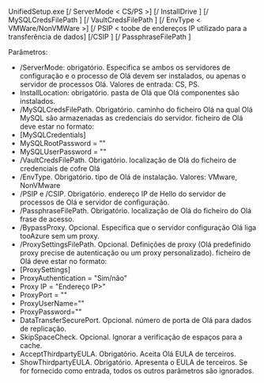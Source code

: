 UnifiedSetup.exe [/ ServerMode < CS/PS >] [/ InstallDrive <DriveLetter>] [/ MySQLCredsFilePath <MySQL credentials file path>] [/ VaultCredsFilePath <Vault credentials file path>] [/ EnvType < VMWare/NonVMWare >] [/ PSIP < toobe de endereços IP utilizado para a transferência de dados] [/CSIP <IP address of CS toobe registered with>] [/ PassphraseFilePath <Passphrase file path>]

Parâmetros:

* /ServerMode: obrigatório. Especifica se ambos os servidores de configuração e o processo de Olá devem ser instalados, ou apenas o servidor de processos Olá. Valores de entrada: CS, PS.
* InstallLocation: obrigatório. pasta de Olá que Olá componentes são instalados.
* /MySQLCredsFilePath. Obrigatório. caminho do ficheiro Olá na qual Olá MySQL são armazenadas as credenciais do servidor. ficheiro de Olá deve estar no formato:
* [MySQLCredentials]
* MySQLRootPassword = "<Password>"
* MySQLUserPassword = "<Password>"
* /VaultCredsFilePath. Obrigatório. localização de Olá do ficheiro de credenciais de cofre Olá
* /EnvType. Obrigatório. tipo de Olá de instalação. Valores: VMware, NonVMware
* /PSIP e /CSIP. Obrigatório. endereço IP de Hello do servidor de processos de Olá e servidor de configuração.
* /PassphraseFilePath. Obrigatório. localização de Olá do ficheiro do Olá frase de acesso.
* /BypassProxy. Opcional. Especifica que o servidor configuração Olá liga tooAzure sem um proxy.
* /ProxySettingsFilePath. Opcional. Definições de proxy (Olá predefinido proxy precise de autenticação ou um proxy personalizado). ficheiro de Olá deve estar no formato:
* [ProxySettings]
* ProxyAuthentication = "Sim/não"
* Proxy IP = "Endereço IP>"
* ProxyPort = "<Port>"
* ProxyUserName="<User Name>"
* ProxyPassword="<Password>"
* DataTransferSecurePort. Opcional. número de porta de Olá para dados de replicação.
* SkipSpaceCheck. Opcional. Ignorar a verificação de espaços para a cache.
* AcceptThirdpartyEULA. Obrigatório. Aceita Olá EULA de terceiros.
* ShowThirdpartyEULA. Obrigatório. Apresenta o EULA de terceiros. Se for fornecido como entrada, todos os outros parâmetros são ignorados.
